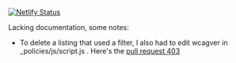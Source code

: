 [![Netlify Status](https://api.netlify.com/api/v1/badges/f7d15743-0125-4284-9c41-e2ceea959b85/deploy-status)](https://app.netlify.com/sites/wai-policies-prototype/deploys)

Lacking documentation, some notes:
* To delete a listing that used a filter, I also had to edit wcagver in  _policies/js/script.js  . Here's the [pull request 403](https://github.com/w3c/wai-policies-prototype/pull/403/files)
